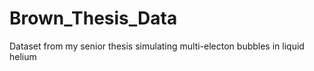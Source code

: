 # Brown_Thesis_Data
Dataset from my senior thesis simulating multi-electon bubbles in liquid helium 
